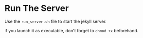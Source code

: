 # Run The Server

Use the `run_server.sh` file to start the jekyll server.

if you launch it as executable, don't forget to `chmod +x` beforehand.
